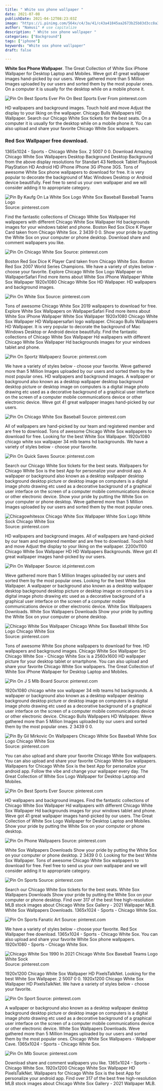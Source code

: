 ```yaml
---
title: " White sox phone wallpaper "
date: 2021-07-08
publishDate: 2021-04-12T08:23:03Z
image: "https://i.pinimg.com/564x/c4/3a/41/c43a41845aa2673b25b83d3cc8a34527.jpg"
author: "Namusi" # use capitalize
description: " White sox phone wallpaper "
categories: ["Background"]
tags: ["iphone"]
keywords: "White sox phone wallpaper"
draft: false

---
```



**White Sox Phone Wallpaper**. The Great Collection of White Sox iPhone Wallpaper for Desktop Laptop and Mobiles. Weve got 41 great wallpaper images hand-picked by our users. Weve gathered more than 5 Million Images uploaded by our users and sorted them by the most popular ones. On a computer it is usually for the desktop while on a mobile phone it.

![Pin On Best Sports Ever](https://i.pinimg.com/originals/84/e6/3e/84e63ea018d99bfd43d96f1e2736e3b6.jpg "Pin On Best Sports Ever")
Pin On Best Sports Ever From pinterest.com


HD wallpapers and background images. Touch hold and move Adjust the display to your liking on the wallpaper. Chicago Bulls Wallpapers HD Wallpaper. Search our Chicago White Sox tickets for the best seats. On a computer it is usually for the desktop while on a mobile phone it. You can also upload and share your favorite Chicago White Sox wallpapers.

### Red Sox Wallpaper free download.

1365x1024 - Sports - Chicago White Sox. 2 5007 0 0. Download Amazing Chicago White Sox Wallpapers Desktop Background Desktop Background from the above display resolutions for Standart 43 Netbook Tablet Playbook PlayStation HD Android HD iPhone iPhone 3G iPhone 3GS. Tons of awesome White Sox phone wallpapers to download for free. It is very popular to decorate the background of Mac Windows Desktop or Android device beautifully. Feel free to send us your own wallpaper and we will consider adding it to appropriate category.


![Pin By Kaufg On La White Sox Logo White Sox Baseball Baseball Teams Logo](https://i.pinimg.com/originals/cf/62/f0/cf62f076e9651a888f02c648f9dfc84f.jpg "Pin By Kaufg On La White Sox Logo White Sox Baseball Baseball Teams Logo")
Source: pinterest.com

Find the fantastic collections of Chicago White Sox Wallpaper Hd wallpapers with different Chicago White Sox Wallpaper Hd backgrounds images for your windows tablet and phone. Boston Red Sox Dice K Player Card taken from Chicago White Sox. 2 3439 0 0. Show your pride by putting the White Sox on your computer or phone desktop. Download share and comment wallpapers you like.

![Pin On Chicago White Sox](https://i.pinimg.com/474x/e6/bd/38/e6bd388815ac7ab0a8a42e32d3482d3f.jpg "Pin On Chicago White Sox")
Source: pinterest.com

Boston Red Sox Dice K Player Card taken from Chicago White Sox. Boston Red Sox 2007 World Series Champions. We have a variety of styles below - choose your favorite. Explore Chicago White Sox Logo Wallpaper on WallpaperSafari Find more items about White Sox iPhone Wallpaper White Sox Wallpaper 1920x1080 Chicago White Sox HD Wallpaper. HD wallpapers and background images.

![Pin On White Sox](https://i.pinimg.com/originals/37/ca/d5/37cad54feaebacca2877908efea7a860.png "Pin On White Sox")
Source: pinterest.com

Tons of awesome Chicago White Sox 2019 wallpapers to download for free. Explore White Sox Wallpapers on WallpaperSafari Find more items about White Sox iPhone Wallpaper White Sox Wallpaper 1920x1080 Chicago White Sox Wallpaper HD Wallpapersafari logo wallpaper. Chicago Bulls Wallpapers HD Wallpaper. It is very popular to decorate the background of Mac Windows Desktop or Android device beautifully. Find the fantastic collections of Chicago White Sox Wallpaper Hd wallpapers with different Chicago White Sox Wallpaper Hd backgrounds images for your windows tablet and phone.

![Pin On Sportz Wallpaperz](https://i.pinimg.com/originals/a3/4a/7e/a34a7e348c5506934dc6f8d878b02f5d.jpg "Pin On Sportz Wallpaperz")
Source: pinterest.com

We have a variety of styles below - choose your favorite. Weve gathered more than 5 Million Images uploaded by our users and sorted them by the most popular ones. HD wallpapers and background images. A wallpaper or background also known as a desktop wallpaper desktop background desktop picture or desktop image on computers is a digital image photo drawing etc used as a decorative background of a graphical user interface on the screen of a computer mobile communications device or other electronic device. Weve got 41 great wallpaper images hand-picked by our users.

![Pin On Chicago White Sox Baseball](https://i.pinimg.com/originals/54/c5/e9/54c5e9617c6b263e2497efde1984d19c.jpg "Pin On Chicago White Sox Baseball")
Source: pinterest.com

All of wallpapers are hand-picked by our team and registered member and are free to download. Tons of awesome Chicago White Sox wallpapers to download for free. Looking for the best White Sox Wallpaper. 1920x1080 chicago white sox wallpaper 34 mlb teams hd backgrounds. We have a variety of styles below - choose your favorite.

![Pin On Quick Saves](https://i.pinimg.com/736x/5d/24/5d/5d245d06a658d16f3fb891e38942c9ce.jpg "Pin On Quick Saves")
Source: pinterest.com

Search our Chicago White Sox tickets for the best seats. Wallpapers for Chicago White Sox is the best App for personalize your android app. A wallpaper or background also known as a desktop wallpaper desktop background desktop picture or desktop image on computers is a digital image photo drawing etc used as a decorative background of a graphical user interface on the screen of a computer mobile communications device or other electronic device. Show your pride by putting the White Sox on your computer or phone desktop. Weve gathered more than 5 Million Images uploaded by our users and sorted them by the most popular ones.

![Chicagowhitesox Chicago White Sox Wallpaper White Sox Logo White Sock Chicago White Sox](https://i.pinimg.com/736x/5b/fe/3f/5bfe3f319d14c6e8f9933a1f02bc0723.jpg "Chicagowhitesox Chicago White Sox Wallpaper White Sox Logo White Sock Chicago White Sox")
Source: pinterest.com

HD wallpapers and background images. All of wallpapers are hand-picked by our team and registered member and are free to download. Touch hold and move Adjust the display to your liking on the wallpaper. 2200x1100 Chicago White Sox Wallpaper HD HD Wallpapers Backgrounds. Weve got 41 great wallpaper images hand-picked by our users.

![Pin On Wallpaper](https://i.pinimg.com/originals/a2/81/67/a2816772f124fb192894a84cda8c8695.jpg "Pin On Wallpaper")
Source: id.pinterest.com

Weve gathered more than 5 Million Images uploaded by our users and sorted them by the most popular ones. Looking for the best White Sox Wallpaper. A wallpaper or background also known as a desktop wallpaper desktop background desktop picture or desktop image on computers is a digital image photo drawing etc used as a decorative background of a graphical user interface on the screen of a computer mobile communications device or other electronic device. White Sox Wallpapers Downloads. White Sox Wallpapers Downloads Show your pride by putting the White Sox on your computer or phone desktop.

![Chicago White Sox Wallpaper Chicago White Sox Baseball White Sox Logo Chicago White Sox](https://i.pinimg.com/564x/21/1a/5d/211a5da9114941dcd413b786cae7cc4e--chicago-bulls-chicago-blackhawks.jpg "Chicago White Sox Wallpaper Chicago White Sox Baseball White Sox Logo Chicago White Sox")
Source: pinterest.com

Tons of awesome White Sox phone wallpapers to download for free. HD wallpapers and background images. Chicago White Sox Wallpaper Src Chicago White Sox - Chicago White Sox is a 2560x1600 HD wallpaper picture for your desktop tablet or smartphone. You can also upload and share your favorite Chicago White Sox wallpapers. The Great Collection of White Sox iPhone Wallpaper for Desktop Laptop and Mobiles.

![Pin On J S Mlb Board](https://i.pinimg.com/originals/50/d9/7e/50d97ec454bc3763cc3e53544e05c5e3.jpg "Pin On J S Mlb Board")
Source: pinterest.com

1920x1080 chicago white sox wallpaper 34 mlb teams hd backgrounds. A wallpaper or background also known as a desktop wallpaper desktop background desktop picture or desktop image on computers is a digital image photo drawing etc used as a decorative background of a graphical user interface on the screen of a computer mobile communications device or other electronic device. Chicago Bulls Wallpapers HD Wallpaper. Weve gathered more than 5 Million Images uploaded by our users and sorted them by the most popular ones. 2 3439 0 0.

![Pin By Gil Mirkovic On Wallpapers Chicago White Sox Baseball White Sox Logo Chicago White Sox](https://i.pinimg.com/474x/5f/0c/fd/5f0cfdbb2a3204042d4cc007d0b20fd6.jpg "Pin By Gil Mirkovic On Wallpapers Chicago White Sox Baseball White Sox Logo Chicago White Sox")
Source: pinterest.com

You can also upload and share your favorite Chicago White Sox wallpapers. You can also upload and share your favorite Chicago White Sox wallpapers. Wallpapers for Chicago White Sox is the best App for personalize your android app. Follow the vibe and change your wallpaper every day. The Great Collection of White Sox Logo Wallpaper for Desktop Laptop and Mobiles.

![Pin On Best Sports Ever](https://i.pinimg.com/originals/84/e6/3e/84e63ea018d99bfd43d96f1e2736e3b6.jpg "Pin On Best Sports Ever")
Source: pinterest.com

HD wallpapers and background images. Find the fantastic collections of Chicago White Sox Wallpaper Hd wallpapers with different Chicago White Sox Wallpaper Hd backgrounds images for your windows tablet and phone. Weve got 41 great wallpaper images hand-picked by our users. The Great Collection of White Sox Logo Wallpaper for Desktop Laptop and Mobiles. Show your pride by putting the White Sox on your computer or phone desktop.

![Pin On Phone Wallpapers](https://i.pinimg.com/originals/ea/d9/10/ead910c44af3988bce25c8362250d5f9.png "Pin On Phone Wallpapers")
Source: pinterest.com

White Sox Wallpapers Downloads Show your pride by putting the White Sox on your computer or phone desktop. 2 3439 0 0. Looking for the best White Sox Wallpaper. Tons of awesome Chicago White Sox wallpapers to download for free. Feel free to send us your own wallpaper and we will consider adding it to appropriate category.

![Pin On Sports](https://i.pinimg.com/originals/d7/84/7c/d7847c717f0bf6da5a8b14a55617673a.jpg "Pin On Sports")
Source: pinterest.com

Search our Chicago White Sox tickets for the best seats. White Sox Wallpapers Downloads Show your pride by putting the White Sox on your computer or phone desktop. Find over 317 of the best free high-resolution MLB stock images about Chicago White Sox Gallery - 2021 Wallpaper MLB. White Sox Wallpapers Downloads. 1365x1024 - Sports - Chicago White Sox.

![Pin On Sports Fanatic Art](https://i.pinimg.com/originals/dd/cb/22/ddcb22f983945b820bacbd9b169aacb7.jpg "Pin On Sports Fanatic Art")
Source: pinterest.com

We have a variety of styles below - choose your favorite. Red Sox Wallpaper free download. 1365x1024 - Sports - Chicago White Sox. You can also upload and share your favorite White Sox phone wallpapers. 1920x1080 - Sports - Chicago White Sox.

![Chicago White Sox 1990 In 2021 Chicago White Sox Baseball Teams Logo White Sock](https://i.pinimg.com/736x/36/1f/f5/361ff5ab2c17ef59364abb078e3b236e.jpg "Chicago White Sox 1990 In 2021 Chicago White Sox Baseball Teams Logo White Sock")
Source: pinterest.com

1920x1200 Chicago White Sox Wallpaper HD PixelsTalkNet. Looking for the best White Sox Wallpaper. 2 5007 0 0. 1920x1200 Chicago White Sox Wallpaper HD PixelsTalkNet. We have a variety of styles below - choose your favorite.

![Pin On Sport](https://i.pinimg.com/originals/55/f3/32/55f3329a24380f83ddc6123c00833923.png "Pin On Sport")
Source: pinterest.com

A wallpaper or background also known as a desktop wallpaper desktop background desktop picture or desktop image on computers is a digital image photo drawing etc used as a decorative background of a graphical user interface on the screen of a computer mobile communications device or other electronic device. White Sox Wallpapers Downloads. Weve gathered more than 5 Million Images uploaded by our users and sorted them by the most popular ones. Chicago White Sox Wallpapers - Wallpaper Cave. 1365x1024 - Sports - Chicago White Sox.

![Pin On Mlb](https://i.pinimg.com/564x/c4/3a/41/c43a41845aa2673b25b83d3cc8a34527.jpg "Pin On Mlb")
Source: pinterest.com

Download share and comment wallpapers you like. 1365x1024 - Sports - Chicago White Sox. 1920x1200 Chicago White Sox Wallpaper HD PixelsTalkNet. Wallpapers for Chicago White Sox is the best App for personalize your android app. Find over 317 of the best free high-resolution MLB stock images about Chicago White Sox Gallery - 2021 Wallpaper MLB.


